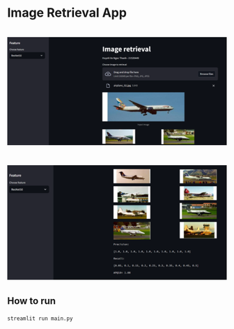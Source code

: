 #  Image Retrieval App
<div align="center">
 <h1> <img src="./git_public/picture1.png" width="600px"></h1>
 <h1> <img src="./git_public/picture2.png" width="600px"></h1>
</div>

## How to run

```streamlit run main.py```
